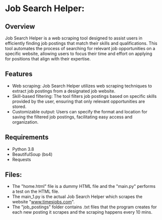 # Job Search Helper:

## Overview
Job Search Helper is a web scraping tool designed to assist users in efficiently finding job postings that match their skills and qualifications. This tool automates the process of searching for relevant job opportunities on a specific website, allowing users to focus their time and effort on applying for positions that align with their expertise.

## Features
- Web scraping: Job Search Helper utilizes web scraping techniques to extract job postings from a designated job website.
- Skill-based filtering: The tool filters job postings based on specific skills provided by the user, ensuring that only relevant opportunities are stored.
- Customizable output: Users can specify the format and location for saving the filtered job postings, facilitating easy access and organization.

## Requirements
- Python 3.8
- BeautifulSoup (bs4)
- Requests

## Files:
- The "home.html" file is a dummy HTML file and the "main.py" performs a test on the HTML file.
- The main_1.py is the actual Job Search Helper which scrapes the website "www.timesjobs.com".
- The "job_postings" folder contains .txt files that the program creates for each new posting it scrapes and the scraping happens every 10 mins.
